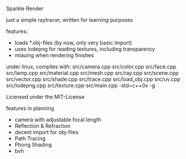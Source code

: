 Sparkle Render

just a simple raytracer, written for learning purposes

features:
* loads *.obj-files (by now, only very basic import)
* uses lodepng for reading textures, including transparency
* miauing when rendering finishes

under linux, compiles with:
src/camera.cpp src/color.cpp src/face.cpp src/lamp.cpp src/material.cpp src/mesh.cpp src/ray.cpp src/scene.cpp src/vector.cpp src/shade.cpp src/trace.cpp src/load_obj.cpp src/uv.cpp src/lodepng.cpp src/texture.cpp src/main.cpp -std=c++0x -g

Licensed under the MIT-License

features in planning
* camera with adjustable focal length
* Reflection & Refraction
* decent import for obj-files
* Path Tracing
* Phong Shading
* bvh
